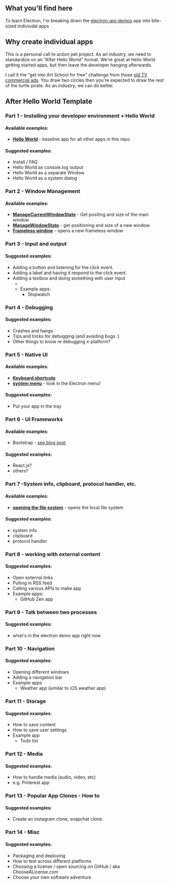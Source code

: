 ## What you'll find here

To learn Electron, I'm breaking down the [electron-api-demos](https://github.com/electron/electron-api-demos) app into bite-sized indiviudal apps

## Why create individual apps

This is a personal call to action pet project. As an industry, we need to standardize on an "After Hello World" format. We're great at Hello World getting started apps, but then leave the developer hanging afterwards. 

I call it the "get into Art School for free" challenge from those [old TV commercial ads](https://www.youtube.com/watch?v=Uz2nu4a1LyI). You draw two circles then you're expected to draw the rest of the turtle pirate. As an industry, we can do better. 

## After Hello World Template

### Part 1 - Installing your developer environment + Hello World

#### Available examples:

- **[Hello World](https://github.com/saraford/electron-samples/tree/master/baseline)** - baseline app for all other apps in this repo

#### Suggested examples: 

- Install / FAQ
- Hello World as console.log output
- Hello World as a separate Window
- Hello World as a system dialog

### Part 2 - Window Management

#### Available examples:

- **[ManageCurrentWindowState](https://github.com/saraford/electron-samples/tree/master/window%20management/manageCurrentWindowState)** - Get positing and size of the main window
- **[ManageWindowState](https://github.com/saraford/electron-samples/tree/master/window%20management/manageWindowState)** - get positioning and size of a new window
- **[Frameless window](https://github.com/saraford/electron-samples/tree/master/window%20management/framelessWindow)** - opens a new frameless window

### Part 3 - Input and output

#### Suggested examples: 

- Adding a button and listening for the click event.
- Adding a label and having it respond to the click event.
- Adding a textbox and doing something with user input
  - <rinse and repeat for all controls>
  - Example apps:
    - Stopwatch

### Part 4 - Debugging 

#### Suggested examples: 

- Crashes and hangs
- Tips and tricks for debugging (and avoiding bugs :)
- Other things to know re debugging x-platform?

### Part 5 - Native UI

#### Available examples:

- **[Keyboard shortcuts](https://github.com/saraford/electron-samples/tree/master/menus/keyboard%20shortcuts)**
- **[system menu](https://github.com/saraford/electron-samples/tree/master/menus/menu)** - look in the Electron menu!  

#### Suggested examples: 

- Put your app in the tray

### Part 6 - UI Frameworks

#### Available examples: 

- Bootstrap - [see blog post](https://medium.com/@saraford/today-in-impostor-syndrome-13-how-to-add-bootsrap-to-your-electron-app-27a7b58c7c80#.v4ymm7scj)

#### Suggested examples: 

- React.js?
- others?

### Part 7 -System info, clipboard, protocol handler, etc.

#### Available examples: 

- **[opening the file system](https://github.com/saraford/electron-samples/tree/master/native%20UI/system%20file%20manager)** - opens the local file system 

#### Suggested examples: 

- system info
- clipboard
- protocol handler

### Part 8 - working with external content

#### Suggested examples: 
- Open external links
- Pulling in RSS feed
- Calling various APIs to make app
- Example apps:
  - GitHub Zen app

### Part 9 - Talk between two processes

#### Suggested examples: 

- what's in the electron demo app right now

### Part 10 - Navigation

#### Suggested examples: 

- Opening different windows
- Adding a navigation bar
- Example apps
  - Weather app (similar to iOS weather app)

### Part 11 - Storage

#### Suggested examples: 

- How to save content
- How to save user settings
- Example app
  - Todo list

### Part 12 - Media

#### Suggested examples: 
- How to handle media (audio, video, etc)
-  e.g. Pinterest app

### Part 13 - Popular App Clones - How to

#### Suggested examples: 
- Create an instagram clone, snapchat clone.

### Part 14 - Misc

#### Suggested examples: 

- Packaging and deploying
- How to test across different platforms
- Choosing a license / open sourcing on GitHub / aka ChooseALicense.com
- Choose your own software adventure
